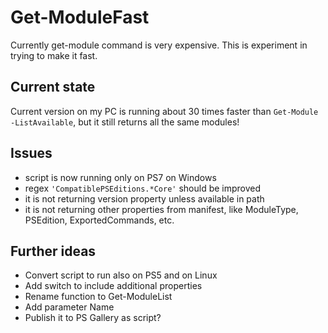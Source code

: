 # Get-ModuleFast
Currently get-module command is very expensive. This is experiment in trying to make it fast.

## Current state
Current version on my PC is running about 30 times faster than `Get-Module -ListAvailable`, but it still returns all the same modules!

## Issues
- script is now running only on PS7 on Windows
- regex `'CompatiblePSEditions.*Core'` should be improved
- it is not returning version property unless available in path
- it is not returning other properties from manifest, like ModuleType, PSEdition, ExportedCommands, etc.

## Further ideas
- Convert script to run also on PS5 and on Linux
- Add switch to include additional properties
- Rename function to Get-ModuleList
- Add parameter Name
- Publish it to PS Gallery as script?